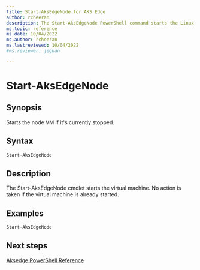 ```yaml
---
title: Start-AksEdgeNode for AKS Edge
author: rcheeran
description: The Start-AksEdgeNode PowerShell command starts the Linux node VM 
ms.topic: reference
ms.date: 10/04/2022
ms.author: rcheeran 
ms.lastreviewed: 10/04/2022
#ms.reviewer: jeguan

---
```



# Start-AksEdgeNode

## Synopsis

Starts the node VM if it's currently stopped.

## Syntax

```powershell
Start-AksEdgeNode
```

## Description

The Start-AksEdgeNode cmdlet starts the virtual machine.
No action is taken if the virtual machine is already started.

## Examples

```powershell
Start-AksEdgeNode
```

## Next steps

[Aksedge PowerShell Reference](./index.md)
